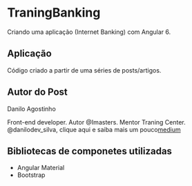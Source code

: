 # TraningBanking

Criando uma aplicação (Internet Banking) com Angular 6. 

## Aplicação

Código criado a partir de uma séries de posts/artigos.

## Autor do Post

Danilo Agostinho

Front-end developer. Autor @Imasters. Mentor Traning Center. @danilodev_silva, clique aqui e saiba mais um pouco[medium](https://medium.com/@danilodev.silva)

## Bibliotecas de componetes utilizadas
* Angular Material
* Bootstrap

